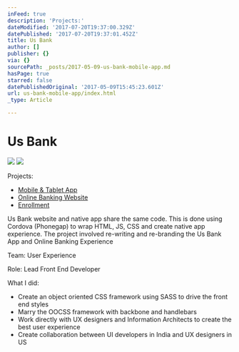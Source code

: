 ```yaml
---
inFeed: true
description: 'Projects:'
dateModified: '2017-07-20T19:37:00.329Z'
datePublished: '2017-07-20T19:37:01.452Z'
title: Us Bank
author: []
publisher: {}
via: {}
sourcePath: _posts/2017-05-09-us-bank-mobile-app.md
hasPage: true
starred: false
datePublishedOriginal: '2017-05-09T15:45:23.601Z'
url: us-bank-mobile-app/index.html
_type: Article

---
```

# Us Bank
![](https://the-grid-user-content.s3-us-west-2.amazonaws.com/95dfcd99-639a-48e1-8071-e123cfd8cc3b.png)
![](https://the-grid-user-content.s3-us-west-2.amazonaws.com/76564a86-1eb9-4da3-a52a-3e97d6a49fbc.png)

Projects:

* [Mobile & Tablet App][0]
* [Online Banking Website][1]
* [Enrollment][2]

Us Bank website and native app share the same code. This is done using Cordova (Phonegap) to wrap HTML, JS, CSS and create native app experience. The project involved re-writing and re-branding the Us Bank App and Online Banking Experience

Team: User Experience

Role: Lead Front End Developer

What I did:

* Create an object oriented CSS framework using SASS to drive the front end styles
* Marry the OOCSS framework with backbone and handlebars
* Work directly with UX designers and Information Architects to create the best user experience
* Create collaboration between UI developers in India and UX designers in US

[0]: https://www.usbank.com/mobile/mobile-app.html
[1]: https://www.usbank.com/online-banking/internet-banking.html "Online Banking Website"
[2]: https://onlinebanking.usbank.com/Auth/EnrollmentDesktop/Verification